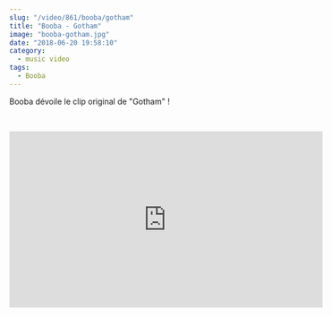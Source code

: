 ```yaml
--- 
slug: "/video/861/booba/gotham"
title: "Booba - Gotham"
image: "booba-gotham.jpg"
date: "2018-06-20 19:58:10"
category:
  - music video
tags:
  - Booba
---
```

<p>Booba dévoile le clip original de "Gotham" !</p><br/><p><iframe width="560" height="315" src="https://www.youtube.com/embed/uye7g51SrYY" frameborder="0" allow="autoplay; encrypted-media" allowfullscreen></iframe></p>